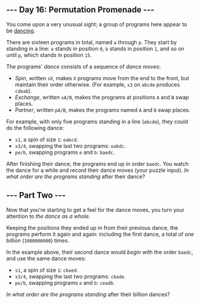 ## --- Day 16: Permutation Promenade ---

You come upon a very unusual sight; a group of programs here appear to be [dancing](https://www.youtube.com/watch?v=lyZQPjUT5B4&t=53).

There are sixteen programs in total, named `a` through `p`. They start by standing in a line: `a` stands in position `0`, `b` stands in position `1`, and so on until `p`, which stands in position `15`.

The programs' *dance* consists of a sequence of *dance moves*:

- *Spin*, written `sX`, makes `X` programs move from the end to the front, but maintain their order otherwise. (For example, `s3` on `abcde` produces `cdeab`).
- *Exchange*, written `xA/B`, makes the programs at positions `A` and `B` swap places.
- *Partner*, written `pA/B`, makes the programs named `A` and `B` swap places.

For example, with only five programs standing in a line (`abcde`), they could do the following dance:

- `s1`, a spin of size `1`: `eabcd`.
- `x3/4`, swapping the last two programs: `eabdc`.
- `pe/b`, swapping programs `e` and `b`: `baedc`.

After finishing their dance, the programs end up in order `baedc`.
You watch the dance for a while and record their dance moves (your puzzle input). *In what order are the programs standing* after their dance?

## --- Part Two ---

Now that you're starting to get a feel for the dance moves, you turn your attention to *the dance as a whole*.

Keeping the positions they ended up in from their previous dance, the programs perform it again and again: including the first dance, a total of *one billion* (`1000000000`) times.

In the example above, their second dance would *begin* with the order `baedc`, and use the same dance moves:

- `s1`, a spin of size `1`: `cbaed`.
- `x3/4`, swapping the last two programs: `cbade`.
- `pe/b`, swapping programs `e` and `b`: `ceadb`.

*In what order are the programs standing* after their billion dances?




